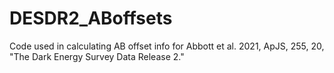 # DESDR2_ABoffsets
Code used in calculating AB offset info for Abbott et al. 2021, ApJS, 255, 20, "The Dark Energy Survey Data Release 2."
